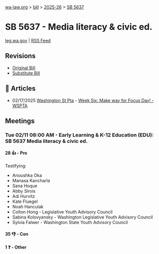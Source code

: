 [wa-law.org](/) > [bill](/bill/) > [2025-26](/bill/2025-26/) > [SB 5637](/bill/2025-26/sb/5637/)

# SB 5637 - Media literacy & civic ed.
[leg.wa.gov](https://app.leg.wa.gov/billsummary?BillNumber=5637&Year=2025&Initiative=false) | [RSS Feed](./rss.xml)

## Revisions
* [Original Bill](1/)
* [Substitute Bill](S/)

## 📰 Articles
* 02/17/2025 [Washington St Pta](/org/washington_st_pta/) - [Week Six: Make way for Focus Day! - WSPTA](https://www.wastatepta.org/week-six-make-way-for-focus-day/#:~:text=SB%205637)

## Meetings
### Tue 02/11 08:00 AM - Early Learning & K-12 Education (EDU): SB 5637 Media literacy & civic ed.
#### 28 👍 - Pro
Testifying:
* Anoushka Oka
* Manasa Kancharla
* Sana Hoque
* Abby Sirois
* Adi Hurvitz
* Kate Fluegel
* Noah Hanculak
* Colton Hong - Legislative Youth Advisory Council
* Sabina Kolovyansky - Washington Legislative Youth Advisory Council
* Sylvia Falwer - Washington State Youth Advisory Council

#### 35 👎 - Con

#### 1 ❓ - Other
